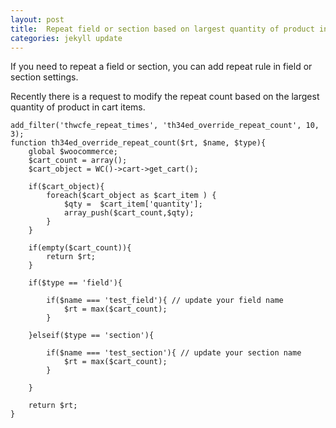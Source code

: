 ```yaml
---
layout: post
title:  Repeat field or section based on largest quantity of product in cart items  - WooCommerce Checkout Field Editor Pro
categories: jekyll update
---
```


If you need to repeat a field or section, you can add repeat rule in field or section settings.

Recently there is a request to modify the repeat count based on the largest quantity of product in cart items.

	add_filter('thwcfe_repeat_times', 'th34ed_override_repeat_count', 10, 3);
	function th34ed_override_repeat_count($rt, $name, $type){
		global $woocommerce;
		$cart_count = array();
		$cart_object = WC()->cart->get_cart();

		if($cart_object){
			foreach($cart_object as $cart_item ) {
				$qty =  $cart_item['quantity'];
				array_push($cart_count,$qty);
			}
		}
		
		if(empty($cart_count)){
			return $rt;
		}
		
		if($type == 'field'){
			
			if($name === 'test_field'){ // update your field name
				$rt = max($cart_count);
			}
			
		}elseif($type == 'section'){

			if($name === 'test_section'){ // update your section name
				$rt = max($cart_count);
			}
			
		}
		
		return $rt;
	}
